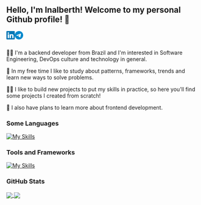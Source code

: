 ## Hello, I'm Inalberth! Welcome to my personal Github profile! 👋

<a href="https://www.linkedin.com/in/inalberth-pinheiro-santos/" target="_blank">
  <img align="left" alt="Inalberth Pinheiro Santos | LinkedIn" width="22px" src="https://github.com/CLorant/readme-social-icons/blob/main/large/colored/linkedin.svg" />
</a>
<a href="https://t.me/psinalberth" target="_blank">
  <img align="left" alt="Inalberth Pinheiro Santos | Telegram" width="22px" src="https://github.com/CLorant/readme-social-icons/blob/main/large/colored/telegram.svg" />
</a>

<br />
<br />


🧑‍💻 I'm a backend developer from Brazil and I'm interested in Software Engineering, DevOps culture and technology in general.

🌱 In my free time I like to study about patterns, frameworks, trends and learn new ways to solve problems.

🤹‍♂️ I like to build new projects to put my skills in practice, so here you'll find some projects I created from scratch! 

🎯 I also have plans to learn more about frontend development.

### Some Languages
[![My Skills](https://skillicons.dev/icons?i=java,kotlin,nodejs,ts&theme=light)](https://skillicons.dev)

### Tools and Frameworks

[![My Skills](https://skillicons.dev/icons?i=spring,idea,expressjs,nestjs,kafka,rabbitmq,mysql,postgresql,mongodb,pug,notion,linux,aws,jenkins,hibernate,prisma,sequelize,maven,gradle,git,github,docker,k8s&theme=dark)](https://skillicons.dev)

### GitHub Stats

<a href="https://github.com/anuraghazra/github-readme-stats">
  <img height=200 align="center" src="https://github-readme-stats.vercel.app/api?username=psinalberth&include_all_commits=true&show_icons=true" />
</a>
<a href="https://github.com/anuraghazra/convoychat">
  <img height=200 align="center" src="https://github-readme-stats.vercel.app/api/top-langs?username=psinalberth&layout=compact&langs_count=8&card_width=320" />
</a>
